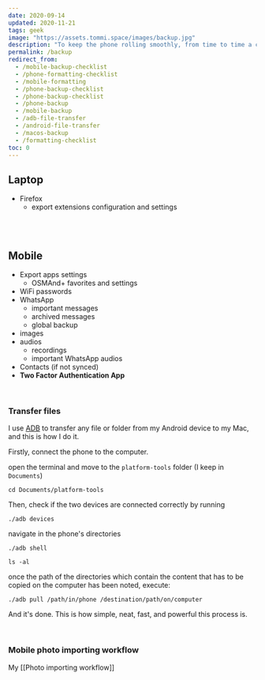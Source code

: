 ```yaml
---
date: 2020-09-14
updated: 2020-11-21
tags: geek
image: "https://assets.tommi.space/images/backup.jpg"
description: "To keep the phone rolling smoothly, from time to time a classic data backup and factory reset of the mobile device is necessary, but it’s important not to forget what to backup before hitting the red button. This is my checklist and importing workflow."
permalink: /backup
redirect_from:
  - /mobile-backup-checklist
  - /phone-formatting-checklist
  - /mobile-formatting
  - /phone-backup-checklist
  - /phone-backup-checklist
  - /phone-backup
  - /mobile-backup
  - /adb-file-transfer
  - /android-file-transfer
  - /macos-backup
  - /formatting-checklist
toc: 0
---
```

## Laptop

- Firefox
	- export extensions configuration and settings

<br>
<br>

## Mobile

- Export apps settings
    - OSMAnd+ favorites and settings
- WiFi passwords
- WhatsApp
    - important messages
    - archived messages
    - global backup
- images
- audios
    - recordings
    - important WhatsApp audios
- Contacts (if not synced)
- **Two Factor Authentication App**

<br>

### Transfer files

I use [ADB](http://developer.android.com/tools/help/adb.html) to transfer any file or folder from my Android device to my Mac, and this is how I do it.

Firstly, connect the phone to the computer.

open the terminal and move to the `platform-tools` folder (I keep in `Documents`)

```
cd Documents/platform-tools
```

Then, check if the two devices are connected correctly by running
```
./adb devices
```

navigate in the phone's directories
```
./adb shell

ls -al
```

once the path of the directories which contain the content that has to be copied on the computer has been noted, execute:
```
./adb pull /path/in/phone /destination/path/on/computer
```

And it's done. This is how simple, neat, fast, and powerful this process is.

<br>

### Mobile photo importing workflow

My [[Photo importing workflow]]